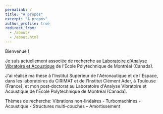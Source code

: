 ```yaml
---
permalink: /
title: "À propos"
excerpt: "À propos"
author_profile: true
redirect_from: 
  - /about/
  - /about.html
---
```


Bienvenue !

Je suis actuellement associée de recherche au [Laboratoire d'Analyse Vibratoire et Acoustique](http://lava.polymtl.ca/) de l'École Polytechnique de Montréal (Canada).

J'ai réalisé ma thèse à l'Institut Supérieur de l'Aéronautique et de l'Espace, dans les laboratoires du CIRIMAT et de l'Institut Clément Ader, à Toulouse (France), et mon post-doctorat au Laboratoire d'Analyse Vibratoire et Acoustique de l'École Polytechnique de Montréal (Canada).

Thèmes de recherche: Vibrations non-linéaires - Turbomachines - Acoustique - Structures multi-couches – Amortissement